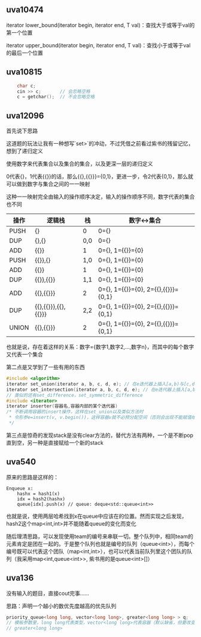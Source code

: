 
## uva10474
<p>iterator lower_bound(iterator begin, iterator end, T val)：查找大于或等于val的第一个位置</p>
<p>iterator upper_bound(iterator begin, iterator end, T val)：查找小于或等于val的最后一个位置</p>

## uva10815
```c++
    char c;
    cin >> c;       // 会忽略空格
    c = getchar();  // 不会忽略空格
```

## uva12096
<p>首先说下思路</p>
<p>这道题的玩法让我有一种想写`set<set<...>>`的冲动，不过凭借之前看过紫书的残留记忆，想到了递归定义</p>
<p>使用数字来代表集合以及集合的集合，以及更深一层的递归定义</p>
<p>0代表{}，1代表{{}}的话，那么{{},{{}}}={0,1}，更进一步，令2代表{0,1}，那么就可以做到数字与集合之间的一一映射</p>
<p>这种一一映射完全由输入的操作顺序决定，输入的操作顺序不同，数字代表的集合也不同</p>

操作 | 逻辑栈 | 栈 | 数字<->集合
---- | ----- | -- | ---------
PUSH | {} | 0 | 0={}
DUP | {},{} | 0,0 | 0={}
ADD | {{}} | 1 | 0={}, 1={{}}={0}
PUSH | {{}},{} | 1,0 | 0={}, 1={{}}={0}
ADD | {{}} | 1 | 0={}, 1={{}}={0}
DUP | {{}},{{}} | 1,1 | 0={}, 1={{}}={0}
ADD | {{},{{}}} | 2 | 0={}, 1={{}}={0}, 2={{},{{}}}={0,1}
DUP | {{},{{}}},{{},{{}}} | 2,2 | 0={}, 1={{}}={0}, 2={{},{{}}}={0,1}
UNION | {{},{{}}} | 2 | 0={}, 1={{}}={0}, 2={{},{{}}}={0,1}

<p>也就是说，存在着这样的关系：数字={数字1,数字2,...,数字n}，而其中的每个数字又代表一个集合</p>
<p>第二点是又学到了一些有用的东西</p>

```c++
#include <algorithm>
iterator set_union(iterator a, b, c, d, e); // 在e迭代器上插入[a,b)与[c,d)的并集, 返回最后一个插入的迭代器的下一个迭代器
iterator set_intersection(iterator a, b, c, d, e); // 在e迭代器上插入[a,b)与[c,d)的交集, 返回最后一个插入的迭代器的下一个迭代器
// 类似的还有set_difference，set_symmetric_difference
#include <iterator>
iterator inserter(容器名,容器内部的某个迭代器) 
/* 不断调用容器的insert操作，这样在set_union以及类似方法时
 * 令形参e=insert(v, v.begin())，这样容器v就不必预分配空间（否则会出现不能赋值给常量的错误）
 */
```

<p>第三点是惊奇的发现stack是没有clear方法的，替代方法有两种，一个是不断pop直到空，另一种是直接赋给一个新的stack</p>

## uva540
原来的思路是这样的：

```
Enqueue x:
    hashx = hash1(x)
    idx = hash2(hashx)
    queue[idx].push(x) // queue: deque<std::queue<int>>
```
<p>也就是说，使用两层哈希找到x在queue中应该在的位置。然而实现之后发现，hash2这个map&lt;int,int&gt;并不能随着queue的变化而变化</p>
<p>随后理清思路，可以发现使用team的编号来串联一切。整个队列中，相同team的元素肯定是团在一起的。于是整个队列也就是编号的队列（queue&lt;int&gt;），而每个编号既可以代表这个团队（map&lt;int,int&gt;），也可以代表当前队列里这个团队的队列（我采用map&lt;int,queue&lt;int&gt;&gt;, 紫书用的是queue&lt;int&gt;[]）</p>

## uva136
<p>没有输入的题目，直接cout完事……</p>
<p>思路：声明一个越小的数优先度越高的优先队列</p>

```c++
priority_queue<long long, vector<long long>, greater<long long> > q;
// 模板参数里，long long代表类型，vector<long long>代表容器（默认缺省，但要改变优先度就要填上）
// greater<long long>
```
